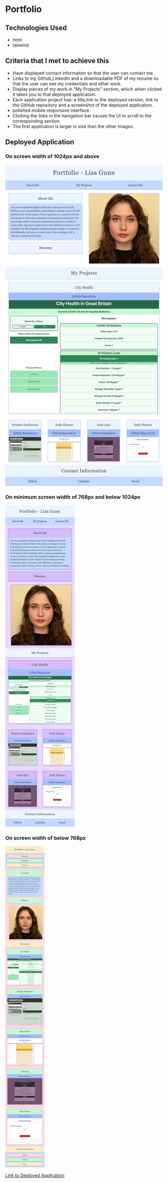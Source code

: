 # Portfolio

## Technologies Used

* html
* tailwind

## Criteria that I met to achieve this

* Have displayed contact information so that the user can contact me.
* Links to my Github,LinkedIn and a downloadable PDF of my resume so that the user can see my credentials and other work.
* Display pieces of my work in "My Projects" section, which when clicked it takes you to that deployed application.
* Each application project has: a title,link to the deployed version, link to the GitHub repository and a screenshot of the deployed application.
* polished mobile responsive interface
* Clicking the links in the navigation bar causes the UI to scroll to the corresponding section.
* The first application is larger in size than the other images.

## Deployed Application

### On screen width of 1024px and above
![Deployed Application in use on computer](./assets/images/Computer-Screen.png?raw=true)
### On minimum screen width of 768px and below 1024px
![Deployed Application in use on tablet](./assets/images/Tablet-Screen.png?raw=true)
### On screen width of below 768px
![Deployed Application in use on phone](./assets/images/Mobile-Screen.png?raw=true)

[Link to Deployed Application](https://lisacr01.github.io/Portfolio/)



